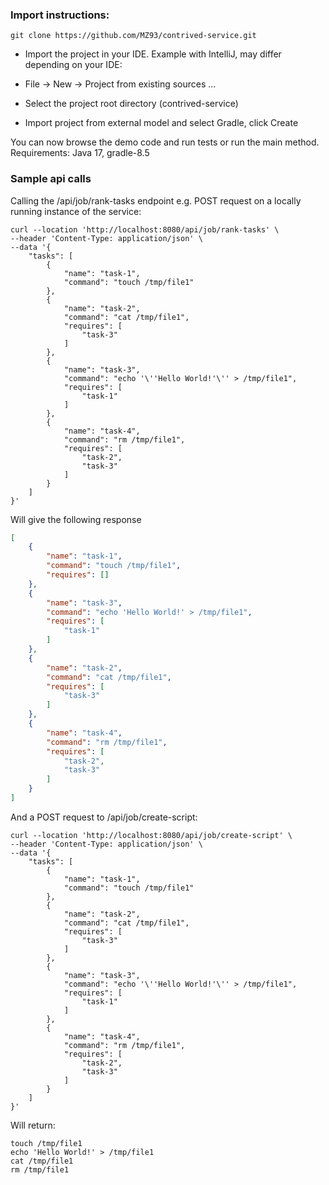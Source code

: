 ### Import instructions:
```shell
git clone https://github.com/MZ93/contrived-service.git
```
* Import the project in your IDE. Example with IntelliJ, may differ depending on your IDE:

* File -> New -> Project from existing sources ...
* Select the project root directory (contrived-service)
* Import project from external model and select Gradle, click Create

You can now browse the demo code and run tests or run the main method.
Requirements: Java 17, gradle-8.5

### Sample api calls

Calling the /api/job/rank-tasks endpoint e.g.
POST request on a locally running instance of the service:
```shell
curl --location 'http://localhost:8080/api/job/rank-tasks' \
--header 'Content-Type: application/json' \
--data '{
    "tasks": [
        {
            "name": "task-1",
            "command": "touch /tmp/file1"
        },
        {
            "name": "task-2",
            "command": "cat /tmp/file1",
            "requires": [
                "task-3"
            ]
        },
        {
            "name": "task-3",
            "command": "echo '\''Hello World!'\'' > /tmp/file1",
            "requires": [
                "task-1"
            ]
        },
        {
            "name": "task-4",
            "command": "rm /tmp/file1",
            "requires": [
                "task-2",
                "task-3"
            ]
        }
    ]
}'
```

Will give the following response

```json
[
    {
        "name": "task-1",
        "command": "touch /tmp/file1",
        "requires": []
    },
    {
        "name": "task-3",
        "command": "echo 'Hello World!' > /tmp/file1",
        "requires": [
            "task-1"
        ]
    },
    {
        "name": "task-2",
        "command": "cat /tmp/file1",
        "requires": [
            "task-3"
        ]
    },
    {
        "name": "task-4",
        "command": "rm /tmp/file1",
        "requires": [
            "task-2",
            "task-3"
        ]
    }
]
```
And a POST request to /api/job/create-script:

```shell
curl --location 'http://localhost:8080/api/job/create-script' \
--header 'Content-Type: application/json' \
--data '{
    "tasks": [
        {
            "name": "task-1",
            "command": "touch /tmp/file1"
        },
        {
            "name": "task-2",
            "command": "cat /tmp/file1",
            "requires": [
                "task-3"
            ]
        },
        {
            "name": "task-3",
            "command": "echo '\''Hello World!'\'' > /tmp/file1",
            "requires": [
                "task-1"
            ]
        },
        {
            "name": "task-4",
            "command": "rm /tmp/file1",
            "requires": [
                "task-2",
                "task-3"
            ]
        }
    ]
}'
```
Will return:
```shell
touch /tmp/file1
echo 'Hello World!' > /tmp/file1
cat /tmp/file1
rm /tmp/file1
```